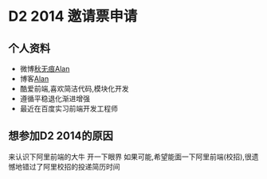 # D2 2014 邀请票申请

## 个人资料
- 微博[秋无痕Alan](http://weibo.com/qiuwuhen/)
- 博客[Alan](http://alankell.com)
- 酷爱前端,喜欢简洁代码,模块化开发
- 遵循平稳退化渐进增强
- 最近在百度实习前端开发工程师


## 想参加D2 2014的原因

来认识下阿里前端的大牛
开一下眼界
如果可能,希望能面一下阿里前端(校招),很遗憾地错过了阿里校招的投递简历时间